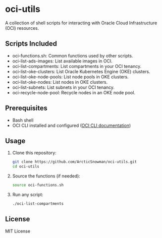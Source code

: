 # oci-utils

A collection of shell scripts for interacting with Oracle Cloud Infrastructure (OCI) resources.

## Scripts Included

- oci-functions.sh: Common functions used by other scripts.
- oci-list-ads-images: List available images in OCI.
- oci-list-compartments: List compartments in your OCI tenancy.
- oci-list-oke-clusters: List Oracle Kubernetes Engine (OKE) clusters.
- oci-list-oke-node-pools: List node pools in OKE clusters.
- oci-list-oke-nodes: List nodes in OKE clusters.
- oci-list-subnets: List subnets in your OCI tenancy.
- oci-recycle-node-pool: Recycle nodes in an OKE node pool.

## Prerequisites

- Bash shell
- OCI CLI installed and configured ([OCI CLI documentation](https://docs.oracle.com/en-us/iaas/Content/API/SDKDocs/cliinstall.htm))

## Usage

1. Clone this repository:
   ```bash
   git clone https://github.com/ArcticSnowman/oci-utils.git
   cd oci-utils
   ```

2. Source the functions (if needed):
   ```bash
   source oci-functions.sh
   ```

3. Run any script:
   ```bash
   ./oci-list-compartments
   ```

## License

MIT License

